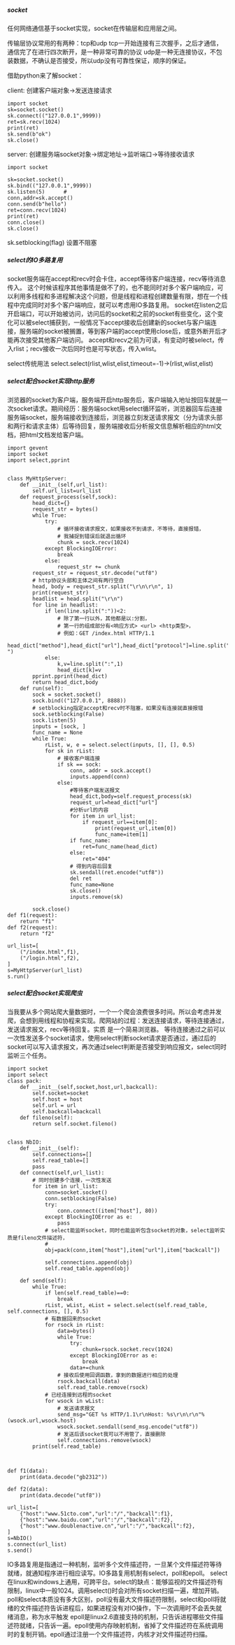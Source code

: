 ##### socket
任何网络通信基于socket实现，socket在传输层和应用层之间。

传输层协议常用的有两种：tcp和udp
tcp一开始连接有三次握手，之后才通信，通信完了在进行四次断开，是一种非常可靠的协议
udp是一种无连接协议，不包装数据，不确认是否接受，所以udp没有可靠性保证，顺序的保证。


借助python来了解socket：

client:
创建客户端对象->发送连接请求

```
import socket
sk=socket.socket()
sk.connect(("127.0.0.1",9999))
ret=sk.recv(1024)
print(ret)
sk.send(b"ok")
sk.close()
```

server:
创建服务端socket对象->绑定地址->监听端口->等待接收请求
```
import socket

sk=socket.socket()
sk.bind(("127.0.0.1",9999))
sk.listen(5)      #
conn,addr=sk.accept()
conn.send(b"hello")
ret=conn.recv(1024)
print(ret)
conn.close()
sk.close()
```

sk.setblocking(flag)  设置不阻塞

##### select的IO多路复用
socket服务端在accept和recv时会卡住，accept等待客户端连接，recv等待消息传入。
这个时候该程序其他事情是做不了的，也不能同时对多个客户端响应，可以利用多线程和多进程解决这个问题，但是线程和进程创建数量有限，想在一个线程中完成同时对多个客户端响应，就可以考虑用IO多路复用。
socket在listen之后开启端口，可以开始被访问，访问后的socket和之前的socket有些变化，这个变化可以被select捕获到，一般情况下accept接收后创建新的socket与客户端连接，服务端的socket被搁置，等到客户端的accept使用close后，或意外断开后才能再次接受其他客户端访问。
accept和recv之前为可读，有变动时被select，传入rlist；recv接收一次后同时也是可写状态，传入wlist。

select传统用法
select.select(rlist,wlist,elist,timeout=-1)->(rlist,wlist,elist)

##### select配合socket实现http服务
浏览器的socket为客户端，服务端开启http服务后，客户端输入地址按回车就是一次socket请求。期间经历：服务端socket用select循环监听，浏览器回车后连接服务端socket，服务端接收到连接后，浏览器立刻发送请求报文（分为请求头部和两行和请求主体）后等待回复，服务端接收后分析报文信息解析相应的html文档，把html文档发给客户端。

```
import gevent
import socket
import select,pprint


class MyHttpServer:
    def __init__(self,url_list):
        self.url_list=url_list
    def request_process(self,sock):
        head_dict={}
        request_str = bytes()
        while True:
            try:
                # 循环接收请求报文，如果接收不到请求，不等待，直接报错，
                # 我捕捉到错误后就退出循环
                chunk = sock.recv(1024)
            except BlockingIOError:
                break
            else:
                request_str += chunk
        request_str = request_str.decode("utf8")
        # http协议头部和主体之间有两行空白
        head, body = request_str.split("\r\n\r\n", 1)
        print(request_str)
        headlist = head.split("\r\n")
        for line in headlist:
            if len(line.split(":"))<2:
                # 除了第一行以外，其他都是以:分割，
                # 第一行的组成部分有<响应方式> <url> <http类型>，
                # 例如：GET /index.html HTTP/1.1
                head_dict["method"],head_dict["url"],head_dict["protocol"]=line.split(" ")
            else:
                k,v=line.split(":",1)
                head_dict[k]=v
        pprint.pprint(head_dict)
        return head_dict,body
    def run(self):
        sock = socket.socket()
        sock.bind(("127.0.0.1", 8888))
        # setblocking指定accept和recv时不阻塞，如果没有连接就直接报错
        sock.setblocking(False)
        sock.listen(5)
        inputs = [sock, ]
        func_name = None
        while True:
            rList, w, e = select.select(inputs, [], [], 0.5)
            for sk in rList:
                # 接收客户端连接
                if sk == sock:
                    conn, addr = sock.accept()
                    inputs.append(conn)
                else:
                    #等待客户端发送报文
                    head_dict,body=self.request_process(sk)
                    request_url=head_dict["url"]
                    #分析url的内容
                    for item in url_list:
                        if request_url==item[0]:
                            print(request_url,item[0])
                            func_name=item[1]
                    if func_name:
                        ret=func_name(head_dict)
                    else:
                        ret="404"
                    # 得到内容后回复
                    sk.sendall(ret.encode("utf8"))
                    del ret
                    func_name=None
                    sk.close()
                    inputs.remove(sk)

        sock.close()
def f1(request):
    return "f1"
def f2(request):
    return "f2"

url_list=[
    ("/index.html",f1),
    ("/login.html",f2),
]
s=MyHttpServer(url_list)
s.run()
```

##### select配合socket实现爬虫
当我要从多个网站爬大量数据时，一个一个爬会浪费很多时间。所以会考虑并发爬，会想到用线程和协程来实现。爬网站的过程：发送连接请求，等待连接通过，发送请求报文，recv等待回复。实质 是一个简易浏览器。
等待连接通过之前可以一次性发送多个socket请求，使用select判断socket请求是否通过，通过后的socket可以写入请求报文，再次通过select判断是否接受到响应报文，select同时监听三个任务。
```
import socket
import select
class pack:
    def __init__(self,socket,host,url,backcall):
        self.socket=socket
        self.host = host
        self.url = url
        self.backcall=backcall
    def fileno(self):
        return self.socket.fileno()


class NbIO:
    def __init__(self):
        self.connections=[]
        self.read_table=[]
        pass
    def connect(self,url_list):
        # 同时创建多个连接，一次性发送
        for item in url_list:
            conn=socket.socket()
            conn.setblocking(False)
            try:
                conn.connect((item["host"], 80))
            except BlockingIOError as e:
                pass
            # select能监听socket，同时也能监听包含socket的对象，select监听实质是fileno文件描述符，
            #
            obj=pack(conn,item["host"],item["url"],item["backcall"])

            self.connections.append(obj)
            self.read_table.append(obj)

    def send(self):
        while True:
            if len(self.read_table)==0:
                break
            rList, wList, eList = select.select(self.read_table, self.connections, [], 0.5)
            # 有数据回来的socket
            for rsock in rList:
                data=bytes()
                while True:
                    try:
                        chunk=rsock.socket.recv(1024)
                    except BlockingIOError as e:
                        break
                    data+=chunk
                # 接收后使用回调函数，拿到的数据进行相应的处理
                rsock.backcall(data)
                self.read_table.remove(rsock)
            # 已经连接到远程的socket
            for wsock in wList:
                # 发送请求报文
                send_msg="GET %s HTTP/1.1\r\nHost: %s\r\n\r\n"%(wsock.url,wsock.host)
                wsock.socket.sendall(send_msg.encode("utf8"))
                # 发送后该socket我可以不用管了，直接删除
                self.connections.remove(wsock)
        print(self.read_table)



def f1(data):
    print(data.decode("gb2312"))

def f2(data):
    print(data.decode("utf8"))

url_list=[
    {"host":"www.51cto.com","url":"/","backcall":f1},
    {"host":"www.baidu.com","url":"/","backcall":f2},
    {"host":"www.doublenactive.cn","url":"/","backcall":f2},
]
s=NbIO()
s.connect(url_list)
s.send()
```

IO多路复用是指通过一种机制，监听多个文件描述符，一旦某个文件描述符等待就绪，就通知程序进行相应读写。IO多路复用机制有select，poll和epoll。
select在linux和windows上通用，可跨平台。select的缺点：能够监视的文件描述符有限制，linux中一般1024。调用select()时会对所有socket扫描一遍，增加开销。
poll和select本质没有多大区别，poll没有最大文件描述符限制，select和poll将就绪的文件描述符告诉进程后，如果进程没有对IO操作，下一次调用时不会丢失就绪消息，称为水平触发
epoll是linux2.6直接支持的机制，只告诉进程哪些文件描述符就绪，只告诉一遍。epoll使用内存映射机制，省掉了文件描述符在系统调用时的复制开销。epoll通过注册一个文件描述符，内核才对文件描述符扫描。